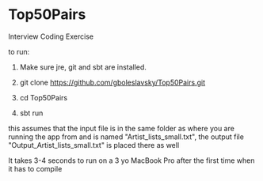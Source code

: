 # Top50Pairs
Interview Coding Exercise

to run:
1. Make sure jre, git and sbt are installed.

2. git clone https://github.com/gboleslavsky/Top50Pairs.git

3. cd Top50Pairs

4. sbt run

this assumes that the input file is in the same folder as where you are running the app from and is
named "Artist_lists_small.txt", the output file "Output_Artist_lists_small.txt" is placed there as well

It takes 3-4 seconds to run on a 3 yo MacBook Pro after the first time when it has to compile
